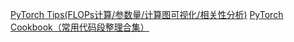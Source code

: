 [PyTorch Tips(FLOPs计算/参数量/计算图可视化/相关性分析)](https://zhuanlan.zhihu.com/p/112319391)
[PyTorch Cookbook（常用代码段整理合集）](https://zhuanlan.zhihu.com/p/59205847)
